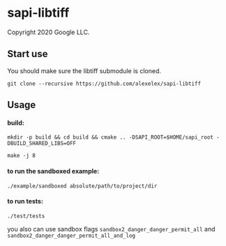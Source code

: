 # sapi-libtiff
Copyright 2020 Google LLC.

## Start use
You should make sure the libtiff submodule is cloned.

`git clone --recursive https://github.com/alexelex/sapi-libtiff`

## Usage

#### build:
`mkdir -p build && cd build && cmake .. -DSAPI_ROOT=$HOME/sapi_root -DBUILD_SHARED_LIBS=OFF`

`make -j 8`

#### to run the sandboxed example:
`./example/sandboxed absolute/path/to/project/dir`

#### to run tests:
`./test/tests`

you also can use sandbox flags `sandbox2_danger_danger_permit_all` and `sandbox2_danger_danger_permit_all_and_log`
